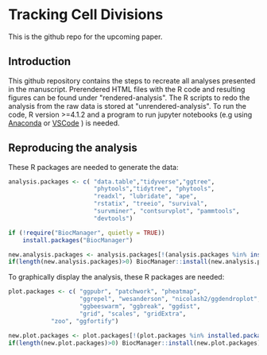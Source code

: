 # Tracking Cell Divisions

This is the github repo for the upcoming paper.

## Introduction
This github repository contains the steps to recreate all analyses presented in the manuscript. Prerendered HTML files with the R code and resulting figures can be found under "rendered-analysis". 
The R scripts to redo the analysis from the raw data is stored at "unrendered-analysis". To run the code, R version >=4.1.2 and a program to run jupyter notebooks (e.g using <a href="https://docs.jupyter.org/en/latest/install/notebook-classic.html">Anaconda</a> or <a href="https://code.visualstudio.com/docs/datascience/jupyter-notebooks">VSCode</a> ) is needed.

## Reproducing the analysis

These R packages are needed to generate the data:

```r
analysis.packages <- c( "data.table","tidyverse","ggtree",
                        "phytools","tidytree", "phytools", 
                        "readxl", "lubridate", "ape", 
                        "rstatix", "treeio", "survival",
                        "survminer", "contsurvplot", "pammtools",
                        "devtools")

if (!require("BiocManager", quietly = TRUE))
    install.packages("BiocManager")

new.analysis.packages <- analysis.packages[!(analysis.packages %in% installed.packages()[,"Package"])]
if(length(new.analysis.packages)>0) BiocManager::install(new.analysis.packages)
```

To graphically display the analysis, these R packages are needed:

```r
plot.packages <- c( "ggpubr", "patchwork", "pheatmap", 
                    "ggrepel", "wesanderson", "nicolash2/ggdendroplot",
                    "ggbeeswarm", "ggbreak", "ggdist", 
                    "grid", "scales", "gridExtra",
		    "zoo", "ggfortify")

new.plot.packages <- plot.packages[!(plot.packages %in% installed.packages()[,"Package"])]
if(length(new.plot.packages)>0) BiocManager::install(new.plot.packages)
```

